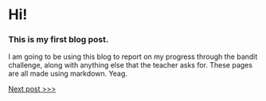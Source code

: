 # Hi!

### This is my first blog post.

I am going to be using this blog to report on my progress through the bandit challenge, along with anything else that the teacher asks for.
These pages are all made using markdown. Yeag.

[Next post >>>](2024-1-9-post.md)
